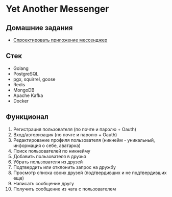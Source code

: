 # Yet Another Messenger

## Домашние задания

- [Спроектировать приложение мессенджер](docs/HW1.md)

## Стек

- Golang
- PostgreSQL
- pgx, squirrel, goose
- Redis
- MongoDB
- Apache Kafka
- Docker

## Функционал 

1. Регистрация пользователя (по почте и паролю + Oauth)
2. Вход/авторизация (по почте и паролю + Oauth)
3. Редактирование профиля пользователя (никнейм - уникальный, информация о себе, аватарка)
4. Поиск пользователей по никнейму
5. Добавить пользователя в друзья
6. Убрать пользователя из друзей
7. Подтвердить или отклонить запрос на дружбу
8. Просмотр списка своих друзей (подтвердивших и не подтвердивших еще)
9. Написать сообщение другу
10. Получить сообщение из чата с пользователем
